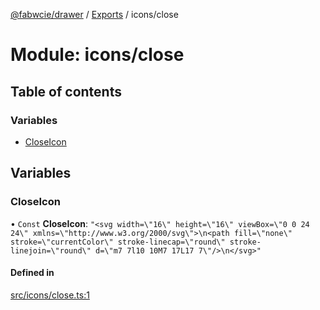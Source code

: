 [@fabwcie/drawer](../README.md) / [Exports](../modules.md) / icons/close

# Module: icons/close

## Table of contents

### Variables

- [CloseIcon](icons_close.md#closeicon)

## Variables

### CloseIcon

• `Const` **CloseIcon**: ``"<svg width=\"16\" height=\"16\" viewBox=\"0 0 24 24\" xmlns=\"http://www.w3.org/2000/svg\">\n<path fill=\"none\" stroke=\"currentColor\" stroke-linecap=\"round\" stroke-linejoin=\"round\" d=\"m7 7l10 10M7 17L17 7\"/>\n</svg>"``

#### Defined in

[src/icons/close.ts:1](https://github.com/fabwcie/drawer/blob/850d9ed/src/icons/close.ts#L1)
